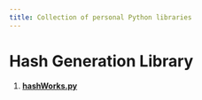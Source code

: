 ```yaml
---
title: Collection of personal Python libraries
---
```



# Hash Generation Library


1. [**hashWorks.py**](https://github.com/nickaquilina/nickaquilina.github.io/blob/main/code/hashWorks.py)